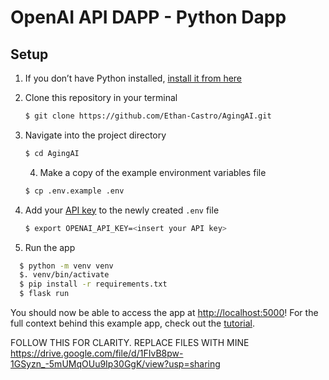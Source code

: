 # OpenAI API DAPP - Python Dapp


## Setup

1. If you don’t have Python installed, [install it from here](https://www.python.org/downloads/)

2. Clone this repository in your terminal
   
   ```bash
   $ git clone https://github.com/Ethan-Castro/AgingAI.git
   ```
3. Navigate into the project directory

   ```bash
   $ cd AgingAI
   ```
   4. Make a copy of the example environment variables file

   ```bash
   $ cp .env.example .env
   ```

5. Add your [API key](https://beta.openai.com/account/api-keys) to the newly created `.env` file
   
   ```bash
   $ export OPENAI_API_KEY=<insert your API key>

   ```

8. Run the app

```bash
  $ python -m venv venv
  $. venv/bin/activate
  $ pip install -r requirements.txt
  $ flask run

   ```
  
You should now be able to access the app at [http://localhost:5000](http://localhost:5000)! For the full context behind this example app, check out the [tutorial](https://beta.openai.com/docs/quickstart).

FOLLOW THIS FOR CLARITY. REPLACE FILES WITH MINE https://drive.google.com/file/d/1FIvB8pw-1GSyzn_-5mUMqOUu9Ip30GgK/view?usp=sharing
